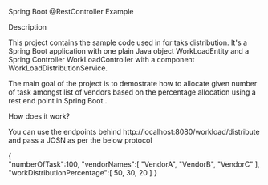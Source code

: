 Spring Boot @RestController Example

Description

This project contains the sample code used in for taks distribution. It's a Spring Boot application with one plain Java object WorkLoadEntity and a Spring Controller WorkLoadController with a component WorkLoadDistributionService.

The main goal of the project is to demostrate how to allocate given number of task amongst list of vendors based on the percentage allocation using a rest end point in Spring Boot .

How does it work?

You can use the endpoints behind http://localhost:8080/workload/distribute and pass a JOSN as per the below protocol

{  
   "numberOfTask":100,
   "vendorNames":[
      "VendorA",
      "VendorB",
      "VendorC"
   ],
   "workDistributionPercentage":[
      50,
      30,
      20
   ]
}

